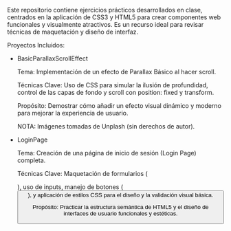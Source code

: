 
Este repositorio contiene ejercicios prácticos desarrollados en clase, centrados en la aplicación de CSS3 y HTML5 para crear componentes web funcionales y visualmente atractivos. Es un recurso ideal para revisar técnicas de maquetación y diseño de interfaz.

Proyectos Incluidos:

* BasicParallaxScrollEffect

    Tema: Implementación de un efecto de Parallax Básico al hacer scroll.

    Técnicas Clave: Uso de CSS para simular la ilusión de profundidad, control de las capas de fondo y scroll con position: fixed y transform.

    Propósito: Demostrar cómo añadir un efecto visual dinámico y moderno para mejorar la experiencia de usuario.

    NOTA: Imágenes tomadas de Unplash (sin derechos de autor).


* LoginPage

    Tema: Creación de una página de inicio de sesión (Login Page) completa.

    Técnicas Clave: Maquetación de formularios (<form>), uso de inputs, manejo de botones (<button>), y aplicación de estilos CSS para el diseño y la validación visual básica.

    Propósito: Practicar la estructura semántica de HTML5 y el diseño de interfaces de usuario funcionales y estéticas.
